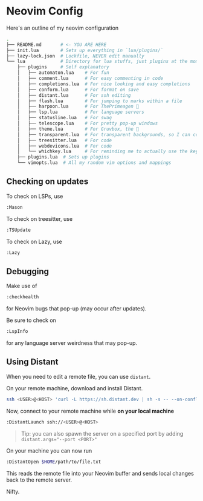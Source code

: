 # Neovim Config

Here's an outline of my neovim configuration

```bash
.
├── README.md       # <- YOU ARE HERE
├── init.lua        # Sets up everything in `lua/plugins/`
├── lazy-lock.json  # Lockfile, NEVER edit manually
└── lua             # Directory for lua stuffs, just plugins at the moment
    ├── plugins     # Self explanatory
    │   ├── automaton.lua    # For fun
    │   ├── comment.lua      # For easy commenting in code
    │   ├── completions.lua  # For nice looking and easy completions
    │   ├── conform.lua      # For format on save
    │   ├── distant.lua      # For ssh editing
    │   ├── flash.lua        # For jumping to marks within a file
    │   ├── harpoon.lua      # For ThePrimeagen 🙏
    │   ├── lsp.lua          # For language servers
    │   ├── statusline.lua   # For swag
    │   ├── telescope.lua    # For pretty pop-up windows
    │   ├── theme.lua        # For Gruvbox, the 🐐
    │   ├── transparent.lua  # For transparent backgrounds, so I can copy code easier
    │   ├── treesitter.lua   # For code
    │   ├── webdevicons.lua  # For code
    │   └── whichkey.lua     # For reminding me to actually use the keybinds I wrote
    ├── plugins.lua  # Sets up plugins
    └── vimopts.lua  # All my random vim options and mappings
```

## Checking on updates

To check on LSPs, use 

```bash
:Mason
```

To check on treesitter, use

```bash
:TSUpdate
```

To check on Lazy, use

```bash
:Lazy
```

## Debugging

Make use of

```bash
:checkhealth
```

for Neovim bugs that pop-up (may occur after updates).

Be sure to check on

```bash
:LspInfo
```

for any language server weirdness that may pop-up.

## Using Distant

When you need to edit a remote file, you can use `distant`. 

On your remote machine, download and install Distant.

```bash
ssh <USER>@<HOST> 'curl -L https://sh.distant.dev | sh -s -- --on-conflict overwrite'
```

Now, connect to your remote machine while **on your local machine**

```bash
:DistantLaunch ssh://<USER>@<HOST>
```

> Tip: you can also spawn the server on a specified port by adding `distant.args="--port <PORT>"`

On your machine you can now run

```bash
:DistantOpen $HOME/path/to/file.txt
```

This reads the remote file into your Neovim buffer and sends local changes back to the remote server.

Nifty.
